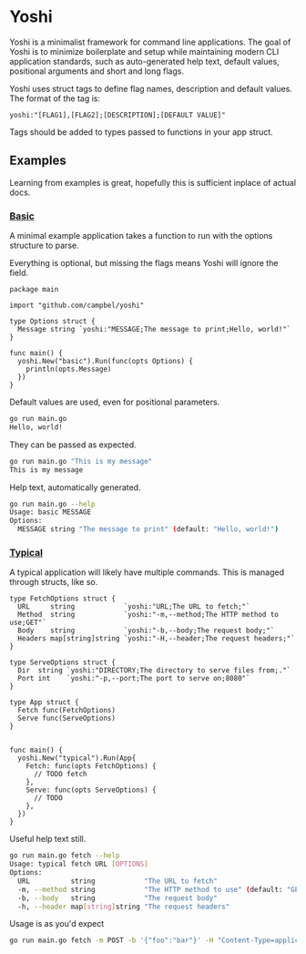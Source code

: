 # Yoshi

Yoshi is a minimalist framework for command line applications. The goal of Yoshi is to minimize boilerplate and setup while maintaining modern CLI application standards, such as auto-generated help text, default values, positional arguments and short and long flags.

Yoshi uses struct tags to define flag names, description and default values. The format of the tag is:

```golang
yoshi:"[FLAG1],[FLAG2];[DESCRIPTION];[DEFAULT VALUE]"
```

Tags should be added to types passed to functions in your app struct.

## Examples

Learning from examples is great, hopefully this is sufficient inplace of actual docs.

### [Basic](/examples/basic/main.go)

A minimal example application takes a function to run with the options structure to parse.

Everything is optional, but missing the flags means Yoshi will ignore the field.

```golang
package main

import "github.com/campbel/yoshi"

type Options struct {
  Message string `yoshi:"MESSAGE;The message to print;Hello, world!"`
}

func main() {
  yoshi.New("basic").Run(func(opts Options) {
    println(opts.Message)
  })
}
```

Default values are used, even for positional parameters.

```bash
go run main.go
Hello, world!
```

They can be passed as expected.

```bash
go run main.go "This is my message"
This is my message
```

Help text, automatically generated.

```bash
go run main.go --help
Usage: basic MESSAGE
Options:
  MESSAGE string "The message to print" (default: "Hello, world!")
```

### [Typical](/examples/typical/main.go)

A typical application will likely have multiple commands. This is managed through structs, like so.

```golang
type FetchOptions struct {
  URL     string            `yoshi:"URL;The URL to fetch;"`
  Method  string            `yoshi:"-m,--method;The HTTP method to use;GET"`
  Body    string            `yoshi:"-b,--body;The request body;"`
  Headers map[string]string `yoshi:"-H,--header;The request headers;"`
}

type ServeOptions struct {
  Dir  string `yoshi:"DIRECTORY;The directory to serve files from;."`
  Port int    `yoshi:"-p,--port;The port to serve on;8080"`
}

type App struct {
  Fetch func(FetchOptions)
  Serve func(ServeOptions)
}


func main() {
  yoshi.New("typical").Run(App{
    Fetch: func(opts FetchOptions) {
      // TODO fetch
    },
    Serve: func(opts ServeOptions) {
      // TODO
    },
  })
}
```

Useful help text still.

```bash
go run main.go fetch --help
Usage: typical fetch URL [OPTIONS]
Options:
  URL          string            "The URL to fetch"
  -m, --method string            "The HTTP method to use" (default: "GET")
  -b, --body   string            "The request body"
  -h, --header map[string]string "The request headers"
```

Usage is as you'd expect

```bash
go run main.go fetch -m POST -b '{"foo":"bar"}' -H "Content-Type=application/json" http://httpbin.org/post
```
